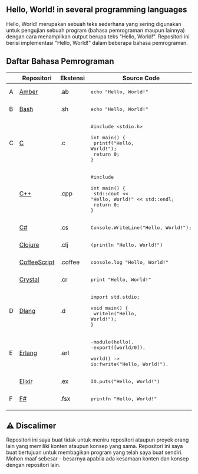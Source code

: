 ## Hello, World! in several programming languages

Hello, World! merupakan sebuah teks sederhana yang sering digunakan untuk pengujian sebuah program (bahasa pemrograman maupun lainnya) dengan cara menampilkan output berupa teks "Hello, World!". Repositori ini berisi implementasi "Hello, World!" dalam beberapa bahasa pemrograman.

## Daftar Bahasa Pemrograman

|     | Repositori                                                                                                           | Ekstensi | Source Code                                                                                                                          |
| --- | -------------------------------------------------------------------------------------------------------------------- | -------- | ------------------------------------------------------------------------------------------------------------------------------------ |
| A   | [Amber](https://github.com/codewithfahmi/hello-world-in-several-programming-languages/tree/main/amber)               | .ab      | <pre lang="ember">echo "Hello, World!"</pre>                                                                                         |
| B   | [Bash](https://github.com/codewithfahmi/hello-world-in-several-programming-languages/tree/main/bash)                 | .sh      | <pre lang="bash">echo "Hello, World!"</pre>                                                                                          |
| C   | [C](https://github.com/codewithfahmi/hello-world-in-several-programming-languages/tree/main/c)                       | .c       | <pre lang="c">#include <stdio.h>&#13;&#13;int main() {&#13; printf("Hello, World!");&#13; return 0;&#13;}</pre>                      |
|     | [C++](https://github.com/codewithfahmi/hello-world-in-several-programming-languages/tree/main/c%2B%2B)               | .cpp     | <pre lang="cpp">#include <iostream>&#13;&#13;int main() {&#13; std::cout << "Hello, World!" << std::endl;&#13; return 0;&#13;}</pre> |
|     | [C#](https://github.com/codewithfahmi/hello-world-in-several-programming-languages/tree/main/c%23)                   | .cs      | <pre lang="csharp">Console.WriteLine("Hello, World!");</pre>                                                                         |
|     | [Clojure](https://github.com/codewithfahmi/hello-world-in-several-programming-languages/tree/main/clojure)           | .clj     | <pre lang="clojure">(println "Hello, World!")</pre>                                                                                  |
|     | [CoffeeScript](https://github.com/codewithfahmi/hello-world-in-several-programming-languages/tree/main/coffeescript) | .coffee  | <pre lang="coffeescript">console.log "Hello, World!"</pre>                                                                           |
|     | [Crystal](https://github.com/codewithfahmi/hello-world-in-several-programming-languages/tree/main/crystal)           | .cr      | <pre lang="crystal">print "Hello, World!"</pre>                                                                                      |
| D   | [Dlang](https://github.com/codewithfahmi/hello-world-in-several-programming-languages/tree/main/d)                   | .d       | <pre lang="d">import std.stdio;&#13;&#13;void main() {&#13; writeln("Hello, World!");&#13;}                                          |
| E   | [Erlang](https://github.com/codewithfahmi/hello-world-in-several-programming-languages/tree/main/erlang)             | .erl     | <pre lang="erlang">-module(hello).&#13;-export([world/0]).&#13;&#13;world() -> io:fwrite("Hello, World!").</pre>                     |
|     | [Elixir](https://github.com/codewithfahmi/hello-world-in-several-programming-languages/tree/main/elixir)             | .ex      | <pre lang="elixir">IO.puts("Hello, World!")</pre>                                                                                    |
| F   | [F#](https://github.com/codewithfahmi/hello-world-in-several-programming-languages/tree/main/fsharp)                 | .fsx     | <pre lang="fsharp">printfn "Hello, World!"</pre>                                                                                     |
|     |

## ⚠️ Discalimer

Repositori ini saya buat tidak untuk meniru repositori ataupun proyek orang lain yang memiliki konten ataupun konsep yang sama. Repositori ini saya buat bertujuan untuk membagikan program yang telah saya buat sendiri. Mohon maaf sebesar - besarnya apabila ada kesamaan konten dan konsep dengan repositori lain.
